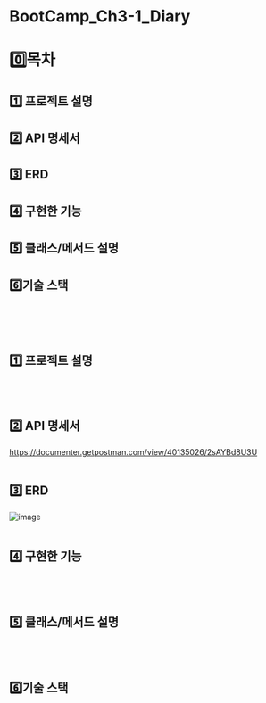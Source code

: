 # BootCamp_Ch3-1_Diary
# 0️⃣목차
## 1️⃣ 프로젝트 설명
## 2️⃣ API 명세서
## 3️⃣ ERD
## 4️⃣ 구현한 기능
## 5️⃣ 클래스/메서드 설명
## 6️⃣기술 스택
<br><br><br>

## 1️⃣ 프로젝트 설명

<br><br>

## 2️⃣ API 명세서
https://documenter.getpostman.com/view/40135026/2sAYBd8U3U
<br><br>

## 3️⃣ ERD
![image](https://github.com/user-attachments/assets/138bf6a8-5cf4-4bec-be34-be712c3b14b0)
<br><br>

## 4️⃣ 구현한 기능

<br><br>

## 5️⃣ 클래스/메서드 설명

<br><br>

## 6️⃣기술 스택

<br><br>



